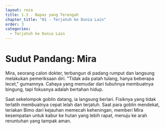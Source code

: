 ```yaml
---
layout: reza
title: 1.3 - Napas yang Terengah
chapter_title: "01 - Terjatuh ke Dunia Lain"
order: 3
categories:
  - Terjatuh ke Dunia Lain
---
```

# Sudut Pandang: Mira

Mira, seorang calon dokter, terbangun di padang rumput dan langsung melakukan pemeriksaan diri. "Tidak ada patah tulang, hanya beberapa lecet," gumamnya. Cahaya yang memudar dari tubuhnya membuatnya bingung, tapi fokusnya adalah bertahan hidup.

Saat sekelompok goblin datang, ia langsung berlari. Fisiknya yang tidak terlatih membuatnya cepat lelah dan terjatuh. Saat para goblin mendekat, teriakan Bimo dari kejauhan memecah keheningan, memberi Mira kesempatan untuk kabur ke hutan yang lebih rapat, menuju ke arah reruntuhan yang tampak aman.
